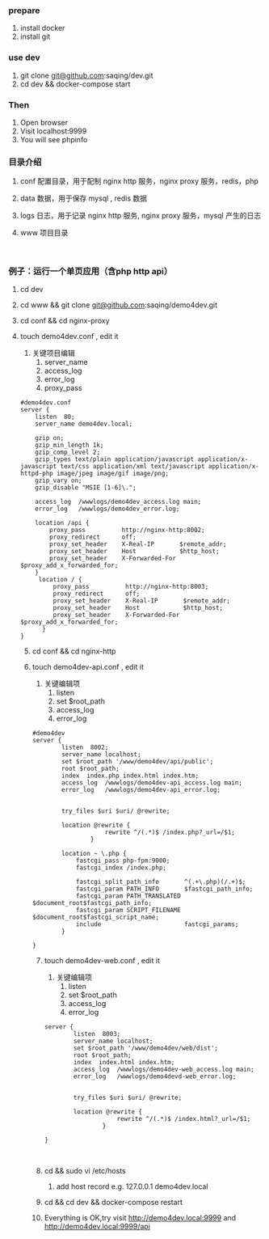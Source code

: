 ### prepare

1. install docker 
2. install git

### use dev

1. git clone  git@github.com:saqing/dev.git
2. cd dev && docker-compose  start

### Then 

1. Open  browser 
2. Visit  localhost:9999
3. You will see phpinfo 

### 目录介绍

1. conf   配置目录，用于配制 nginx http 服务，nginx proxy 服务，redis，php

2. data   数据，用于保存 mysql , redis 数据

3. logs   日志，用于记录 nginx http 服务, nginx proxy 服务，mysql 产生的日志

4. www  项目目录

   ​



### 例子：运行一个单页应用（含php http api）

1. cd dev

2. cd www  && git clone  git@github.com:saqing/demo4dev.git

3. cd conf && cd nginx-proxy

4. touch  demo4dev.conf , edit it

   1. 关键项目编辑
      1. server_name
      2. access_log
      3. error_log
      4. proxy_pass

   ```shell
   #demo4dev.conf
   server {
       listen  80;
       server_name demo4dev.local;

       gzip on;
       gzip_min_length 1k;
       gzip_comp_level 2;
       gzip_types text/plain application/javascript application/x-javascript text/css application/xml text/javascript application/x-httpd-php image/jpeg image/gif image/png;
       gzip_vary on;
       gzip_disable "MSIE [1-6]\.";

       access_log  /wwwlogs/demo4dev_access.log main;
       error_log   /wwwlogs/demo4dev_error.log;

       location /api {
           proxy_pass          http://nginx-http:8002;
           proxy_redirect      off;
           proxy_set_header    X-Real-IP       $remote_addr;
           proxy_set_header    Host            $http_host;
           proxy_set_header    X-Forwarded-For $proxy_add_x_forwarded_for;
       }
        location / {
            proxy_pass          http://nginx-http:8003;
            proxy_redirect      off;
            proxy_set_header    X-Real-IP       $remote_addr;
            proxy_set_header    Host            $http_host;
            proxy_set_header    X-Forwarded-For $proxy_add_x_forwarded_for;
         }
   }
   ```

   5. cd conf && cd nginx-http

   6. touch demo4dev-api.conf  , edit it

      1. 关键编辑项
         1. listen
         2. set $root_path
         3. access_log
         4. error_log

      ```
      #demo4dev
      server {
              listen  8002;
              server_name localhost;
              set $root_path '/www/demo4dev/api/public';
              root $root_path;
              index  index.php index.html index.htm;
              access_log  /wwwlogs/demo4dev-api_access.log main;
              error_log   /wwwlogs/demo4dev-api_error.log;


              try_files $uri $uri/ @rewrite;

              location @rewrite {
                          rewrite ^/(.*)$ /index.php?_url=/$1;
                      }

              location ~ \.php {
                  fastcgi_pass php-fpm:9000;
                  fastcgi_index /index.php;

                  fastcgi_split_path_info       ^(.+\.php)(/.+)$;
                  fastcgi_param PATH_INFO       $fastcgi_path_info;
                  fastcgi_param PATH_TRANSLATED $document_root$fastcgi_path_info;
                  fastcgi_param SCRIPT_FILENAME $document_root$fastcgi_script_name;
                  include                       fastcgi_params;
              }

      }
      ```

      7. touch demo4dev-web.conf  , edit it

         1. 关键编辑项
            1. listen
            2. set $root_path
            3. access_log
            4. error_log

         ```
         server {
                 listen  8003;
                 server_name localhost;
                 set $root_path '/www/demo4dev/web/dist';
                 root $root_path;
                 index  index.html index.htm;
                 access_log  /wwwlogs/demo4dev-web_access.log main;
                 error_log   /wwwlogs/demo4devd-web_error.log;


                 try_files $uri $uri/ @rewrite;

                 location @rewrite {
                             rewrite ^/(.*)$ /index.html?_url=/$1;
                         }

         }
         ```

         ​

      8. cd  && sudo vi /etc/hosts

         1. add host record  e.g.  127.0.0.1  demo4dev.local

      9. cd   && cd dev && docker-compose restart

      10. Everything is OK,try visit   http://demo4dev.local:9999   and   http://demo4dev.local:9999/api  

